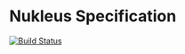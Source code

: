 # Nukleus Specification

[![Build Status][build-status-image]][build-status]

[build-status-image]: https://travis-ci.org/reaktivity/nukleus.spec.svg?branch=develop
[build-status]: https://travis-ci.org/reaktivity/nukleus.spec
